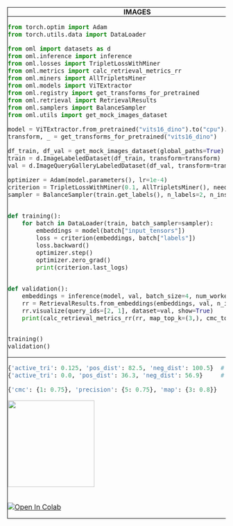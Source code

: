 <table style="width: 100%; border-collapse: collapse; border-spacing: 0; margin: 0; padding: 0;">

<tr>
    <th style="border: 1px solid black; padding: 0;">IMAGES</th>
    <th style="border: 1px solid black; padding: 0;">TEXTS</th>
</tr>

<tr>
    <td style="border: 1px solid black; padding: 0;">

[comment]:train-val-img-start
```python
from torch.optim import Adam
from torch.utils.data import DataLoader

from oml import datasets as d
from oml.inference import inference
from oml.losses import TripletLossWithMiner
from oml.metrics import calc_retrieval_metrics_rr
from oml.miners import AllTripletsMiner
from oml.models import ViTExtractor
from oml.registry import get_transforms_for_pretrained
from oml.retrieval import RetrievalResults
from oml.samplers import BalanceSampler
from oml.utils import get_mock_images_dataset

model = ViTExtractor.from_pretrained("vits16_dino").to("cpu").train()
transform, _ = get_transforms_for_pretrained("vits16_dino")

df_train, df_val = get_mock_images_dataset(global_paths=True)
train = d.ImageLabeledDataset(df_train, transform=transform)
val = d.ImageQueryGalleryLabeledDataset(df_val, transform=transform)

optimizer = Adam(model.parameters(), lr=1e-4)
criterion = TripletLossWithMiner(0.1, AllTripletsMiner(), need_logs=True)
sampler = BalanceSampler(train.get_labels(), n_labels=2, n_instances=2)


def training():
    for batch in DataLoader(train, batch_sampler=sampler):
        embeddings = model(batch["input_tensors"])
        loss = criterion(embeddings, batch["labels"])
        loss.backward()
        optimizer.step()
        optimizer.zero_grad()
        print(criterion.last_logs)


def validation():
    embeddings = inference(model, val, batch_size=4, num_workers=0)
    rr = RetrievalResults.from_embeddings(embeddings, val, n_items=3)
    rr.visualize(query_ids=[2, 1], dataset=val, show=True)
    print(calc_retrieval_metrics_rr(rr, map_top_k=(3,), cmc_top_k=(1,)))


training()
validation()
```
[comment]:train-val-img-end

</td>

<td style="border: 1px solid black; padding: 0;">

[comment]:train-val-txt-start
```python
from torch.optim import Adam
from torch.utils.data import DataLoader
from transformers import AutoModel, AutoTokenizer

from oml import datasets as d
from oml.inference import inference
from oml.losses import TripletLossWithMiner
from oml.metrics import calc_retrieval_metrics_rr
from oml.miners import AllTripletsMiner
from oml.models import HFWrapper
from oml.retrieval import RetrievalResults
from oml.samplers import BalanceSampler
from oml.utils import get_mock_texts_dataset

model = HFWrapper(AutoModel.from_pretrained("bert-base-uncased"), 768).to("cpu").train()
tokenizer = AutoTokenizer.from_pretrained("bert-base-uncased")

df_train, df_val = get_mock_texts_dataset()
train = d.TextLabeledDataset(df_train, tokenizer=tokenizer)
val = d.TextQueryGalleryLabeledDataset(df_val, tokenizer=tokenizer)

optimizer = Adam(model.parameters(), lr=1e-4)
criterion = TripletLossWithMiner(0.1, AllTripletsMiner(), need_logs=True)
sampler = BalanceSampler(train.get_labels(), n_labels=2, n_instances=2)


def training():
    for batch in DataLoader(train, batch_sampler=sampler):
        embeddings = model(batch["input_tensors"])
        loss = criterion(embeddings, batch["labels"])
        loss.backward()
        optimizer.step()
        optimizer.zero_grad()
        print(criterion.last_logs)


def validation():
    embeddings = inference(model, val, batch_size=4, num_workers=0)
    rr = RetrievalResults.from_embeddings(embeddings, val, n_items=3)
    rr.visualize(query_ids=[2, 1], dataset=val, show=True)
    print(calc_retrieval_metrics_rr(rr, map_top_k=(3,), cmc_top_k=(1,)))


training()
validation()
```
[comment]:train-val-txt-end

</td>
</tr>

<tr>

<td style="border: 1px solid black; padding: 0;">

```python
{'active_tri': 0.125, 'pos_dist': 82.5, 'neg_dist': 100.5}  # batch 1
{'active_tri': 0.0, 'pos_dist': 36.3, 'neg_dist': 56.9}     # batch 2

{'cmc': {1: 0.75}, 'precision': {5: 0.75}, 'map': {3: 0.8}}

```

<img src="https://i.ibb.co/MVxBf80/retrieval-img.png" height="200px">

<br>
<br>

[![Open In Colab](https://colab.research.google.com/assets/colab-badge.svg)](https://colab.research.google.com/drive/1Fr4HhDOqmjx1hCFS30G3MlYjeqBW5vDg?usp=sharing)

</td>

<td style="border: 1px solid black; padding: 0;">

```python
{'active_tri': 0.0, 'pos_dist': 8.5, 'neg_dist': 11.0}  # batch 1
{'active_tri': 0.25, 'pos_dist': 8.9, 'neg_dist': 9.8}  # batch 2

{'cmc': {1: 0.8}, 'precision': {5: 0.7}, 'map': {3: 0.9}}

```

<img src="https://i.ibb.co/Vq81ZV1/retrieval-txt.png" height="200px">

<br>
<br>

[![Open In Colab](https://colab.research.google.com/assets/colab-badge.svg)](https://colab.research.google.com/drive/19o2Ox2VXZoOWOOXIns7mcs0aHJZgJWeO?usp=sharing)

</td>

</tr>

</table>

